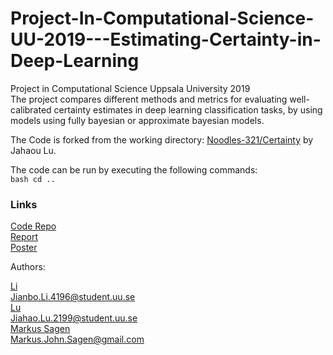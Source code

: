 # Project-In-Computational-Science-UU-2019---Estimating-Certainty-in-Deep-Learning


Project in Computational Science Uppsala University 2019  
The project compares different methods and metrics for evaluating well-calibrated certainty estimates in deep learning classification tasks, by using models using fully bayesian or approximate bayesian models.   

The Code is forked from the working directory: [Noodles-321/Certainty](https://github.com/Noodles-321/Certainty) by Jahaou Lu.
   
   
   
The code can be run by executing the following commands:  
``bash
cd ..
``

### Links
[Code Repo](http:google.com)   
[Report](http:google.com)   
[Poster](http:google.com)   
     
     
     
     
     
     
     




Authors:   

[Li](https://github.com/jianbo-sudo)   
[Jianbo.Li.4196@student.uu.se](mailto:Jianbo.Li.4196@student.uu.se)   
[Lu](https://github.com/Noodles-321)   
[Jiahao.Lu.2199@student.uu.se](mailto:Jiahao.Lu.2199@student.uu.se)   
[Markus Sagen](https://github.com/MarkusSagen)   
[Markus.John.Sagen@gmail.com](mailto:Markus.John.Sagen@gmail.com)   

